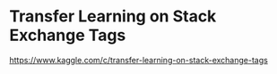 # Transfer Learning on Stack Exchange Tags
https://www.kaggle.com/c/transfer-learning-on-stack-exchange-tags

## 
